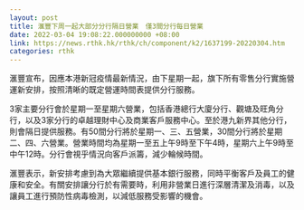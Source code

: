 ```yaml
---
layout: post
title: 滙豐下周一起大部分分行隔日營業　僅3間分行每日營業
date: 2022-03-04 19:08:22.000000000 +08:00
link: https://news.rthk.hk/rthk/ch/component/k2/1637199-20220304.htm
categories: rthk
---
```


滙豐宣布，因應本港新冠疫情最新情況，由下星期一起，旗下所有零售分行實施營運新安排，按照清晰的既定營運時間表提供分行服務。

3家主要分行會於星期一至星期六營業，包括香港總行大廈分行、觀塘及旺角分行，以及3家分行的卓越理財中心及商業客戶服務中心。至於港九新界其他分行，則會隔日提供服務。有50間分行將於星期一、三、五營業，30間分行將於星期二、四、六營業。營業時間均為星期一至五上午9時至下午4時，星期六上午9時至中午12時。分行會視乎情況向客戶派籌，減少輪候時間。

滙豐表示，新安排考慮到為大眾繼續提供基本銀行服務，同時平衡客戶及員工的健康和安全。有關安排讓分行於有需要時，利用非營業日進行深層清潔及消毒，以及讓員工進行預防性病毒檢測，以減低服務受影響的機會。
